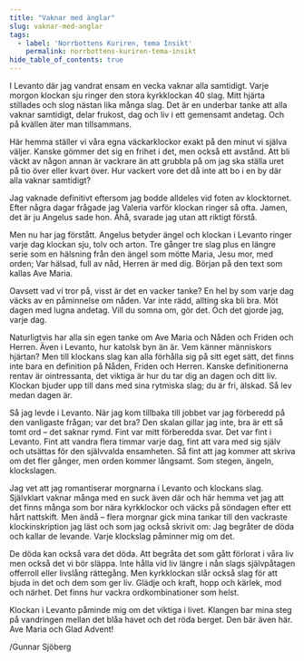 ```yaml
---
title: "Vaknar med änglar"
slug: vaknar-med-anglar
tags:
  - label: 'Norrbottens Kuriren, tema Insikt'
    permalink: norrbottens-kuriren-tema-insikt
hide_table_of_contents: true
---
```

I Levanto där jag vandrat ensam en vecka vaknar alla samtidigt. Varje morgon klockan sju ringer den stora kyrkklockan 40 slag. Mitt hjärta stillades och slog nästan lika många slag. Det är en underbar tanke att alla vaknar samtidigt, delar frukost, dag och liv i ett gemensamt andetag. Och på kvällen äter man tillsammans.

<!--truncate-->

Här hemma ställer vi våra egna väckarklockor exakt på den minut vi själva väljer. Kanske gömmer det sig en frihet i det, men också ett avstånd. Att bli väckt av någon annan är vackrare än att grubbla på om jag ska ställa uret på tio över eller kvart över. Hur vackert vore det då inte att bo i en by där alla vaknar samtidigt?

Jag vaknade definitivt eftersom jag bodde alldeles vid foten av klocktornet. Efter några dagar frågade jag Valeria varför klockan ringer så ofta. Jamen, det är ju Angelus sade hon. Åhå, svarade jag utan att riktigt förstå. 

Men nu har jag förstått. Angelus betyder ängel och klockan i Levanto ringer varje dag klockan sju, tolv och arton. Tre gånger tre slag plus en längre serie som en hälsning från den ängel som mötte Maria, Jesu mor, med orden; Var hälsad, full av nåd, Herren är med dig. Början på den text som kallas Ave Maria.

Oavsett vad vi tror på, visst är det en vacker tanke? En hel by som varje dag väcks av en påminnelse om nåden. Var inte rädd, allting ska bli bra. Möt dagen med lugna andetag. Vill du somna om, gör det. Och det gjorde jag, varje dag.

Naturligtvis har alla sin egen tanke om Ave Maria och Nåden och Friden och Herren. Även i Levanto, hur katolsk byn än är. Vem känner människors hjärtan? Men till klockans slag kan alla förhålla sig på sitt eget sätt, det finns inte bara en definition på Nåden, Friden och Herren. Kanske definitionerna rentav är ointressanta, det viktiga är hur du tar dig an dagen och ditt liv. Klockan bjuder upp till dans med sina rytmiska slag; du är fri, älskad. Så lev medan dagen är.

Så jag levde i Levanto. När jag kom tillbaka till jobbet var jag förberedd på den vanligaste frågan; var det bra? Den skalan gillar jag inte, bra är ett så tomt ord – det saknar rymd. Fint var mitt förberedda svar. Det var fint i Levanto. Fint att vandra flera timmar varje dag, fint att vara med sig själv och utsättas för den självvalda ensamheten. Så fint att jag kommer att skriva om det fler gånger, men orden kommer långsamt. Som stegen, ängeln, klockslagen.

Jag vet att jag romantiserar morgnarna i Levanto och klockans slag. Självklart vaknar många med en suck även där och här hemma vet jag att det finns många som bor nära kyrkklockor och väcks på söndagen efter ett hårt nattskift. Men ändå – flera morgnar gick mina tankar till den vackraste klockinskription jag läst och som jag också skrivit om: Jag begråter de döda och kallar de levande. Varje klockslag påminner mig om det.

De döda kan också vara det döda. Att begråta det som gått förlorat i våra liv men också det vi bör släppa. Inte hålla vid liv längre i nån slags självpåtagen offerroll eller livslång rättegång. Men kyrkklockan slår också slag för att bjuda in det och dem som ger liv. Glädje och kraft, hopp och kärlek, mod och närhet. Det finns hur vackra ordkombinationer som helst. 

Klockan i Levanto påminde mig om det viktiga i livet. Klangen bar mina steg på vandringen mellan det blåa havet och det röda berget. Den bär även här. Ave Maria och Glad Advent! 

/Gunnar Sjöberg
